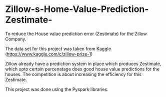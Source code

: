 # Zillow-s-Home-Value-Prediction-Zestimate-
To reduce the House value prediction error (Zestimate) for the Zillow Company.

The data set for this project was taken from Kaggle (https://www.kaggle.com/c/zillow-prize-1)

Zillow already have a prediction system in place which produces Zestimate, which upto certain percenatage does good house value predictions for the houses.
The competition is about increasing the efficiency for this Zestimate.

This project was done using the Pyspark libraries.


